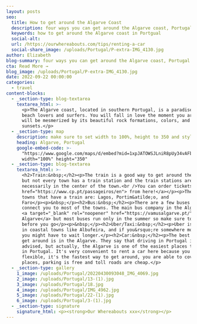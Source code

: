 ```yaml
---
layout: posts
seo:
  title: How to get around the Algarve Coast
  description: four ways you can get around the Algarve coast, Portugal
  keywords: how to get around the Algarve coast in Portgual
  social-alt:
  url: /https://ourwhereabouts.com/tips/renting-a-car
  social-share_image: /uploads/Portugal/P-extra-IMG_4130.jpg
author: Elizabeth
blog-summary: four ways you can get around the Algarve coast, Portugal
cta: Read More →
blog_image: /uploads/Portugal/P-extra-IMG_4130.jpg
date: 2022-09-22 00:00:00
categories:
  - travel
content-blocks:
  - _section-type: blog-textarea
    textarea_html: >-
      <p>The Algarve coast, located in southern Portugal, is a paradise for
      beach lovers and surfers. You will fall in love the moment you arrive and
      will be mesmerized by its beautiful rock formations, colors, and gorgeous
      sunsets.</p>
  - _section-type: map
    description: make sure to set width to 100%, height to 350 and style to border 2
    heading: Algarve, Portugal
    google-embed-code: >-
      "https://www.google.com/maps/d/embed?mid=1xpJATOWSJLniR8pUy34vAFbOiN4CXSg&ehbc=2E312F"
      width="100%" height="350"
  - _section-type: blog-textarea
    textarea_html: >-
      <h2>Train:&nbsp;</h2><p>The train is a good way to get around the Algarve
      but not every town has a train station and the train stations aren't
      necessarily in the center of the town.<br />You can order tickets<a
      href="https://www.cp.pt/passageiros/en"> from here!</a></p><p>The main
      towns that have a train are: Lagos, Portim&atilde;o, and
      Faro</p><p>&nbsp;</p><h2>Bus:&nbsp;</h2><p>There are a few buses that
      connect you to most of the towns. The main bus company in the Algarve is
      <a target="_blank" rel="noopener" href="https://vamusalgarve.pt/">Vamus
      Algarve</a> but most buses run only in the summer so make sure to check
      before you go</p><p>&nbsp;</p><h2>Uber/Taxi:&nbsp;</h2><p>Uber is common
      in coastal towns like Albufeira, and if you&rsquo;re somewhere more remote
      you might have to wait longer.</p><h2>Car:&nbsp;</h2><p>The best way to
      get around is in the Algarve. They say that driving in Portugal isn't
      advised, but actually, the Algarve is one of the easiest places to drive
      in Portugal. It's very convenient to rent a car here because you are
      flexible, it's the fastest way to get around, you are able to cover more
      places, parking is free and toll roads are cheap.</p>
  - _section-type: gallery
    1_image: /uploads/Portugal/20220430093048_IMG_4069.jpg
    2_image: /uploads/Portugal/13-(1).jpg
    3_image: /uploads/Portugal/18.jpg
    4_image: /uploads/Portugal/IMG_4962.jpg
    5_image: /uploads/Portugal/22-(1).jpg
    6_image: /uploads/Portugal/3-(1).jpg
  - _section-type: signature
    signature_html: <p><strong>Our Whereabouts xxx</strong></p>
---
```


